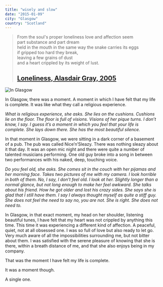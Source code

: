 ```yaml
---
title: "wisely and slow"
date: "2015-01-09"
city: "Glasgow"
country: "Scotland"
---
```


> From the soul's proper loneliness love and affection seem  
> part substance and part dream  
> held in the mouth in the same way the snake carries its eggs  
> if gripped too hard they break,  
> leaving a few grains of dust  
> and a heart crippled by its weight of lust.
>
> ## [Loneliness, Alasdair Gray, 2005](http://www.alasdairgray.info/poetry/13loneliness.htm)

![In Glasgow](https://payload.cargocollective.com/1/20/646881/10569910/wintercouple_1600_c.jpg)

In Glasgow, there was a moment. A moment in which I have felt that my life is complete. It was like what they call a religious experience.

_What is religious experience, she asks. She lies on the cushions. Cushions lie on the floor. The floor is full of visions. Visions of her pique turns. I don’t know, I say. I guess it’s a moment in which you feel that your life is complete. She lays down there. She has the most beautiful silence._

In that moment in Glasgow, we were sitting in a dark corner of a basement of a pub. The pub was called Nice’n’Sleazy. There was nothing sleazy about it that day. It was an open mic night and there were quite a number of talented musicians performing. One old guy broke into a song in between two performances with his naked, deep, touching voice.

_Do you feel old, she asks. She comes sit in the couch with her pijamas and her morning face. Takes two pictures of me with my camera. I look horrible in both of them. No, I say, I don’t feel old. I look at her. Slightly longer than a normal glance, but not long enough to make her feel awkward. She talks about his friend. How he got older and lost his crazy sides. She says she is glad that I still have them. I say I always thought myself as quite a stiff guy. She does not feel the need to say no, you are not. She is right. She does not need to._

In Glasgow, in that exact moment, my head on her shoulder, listening beautiful tunes, I have felt that my heart was not crippled by anything this time. This time it was experiencing a different kind of affection. A peaceful, quiet, not at all obsessed one. I was so full of love but also ready to let go. Very much aware of all the impossibilities surrounding me, but not bitter about them. I was satisfied with the serene pleasure of knowing that she is there, within a breath distance of me, and that she also enjoys being in my company.

That was the moment I have felt my life is complete.

It was a moment though.

A single one.
